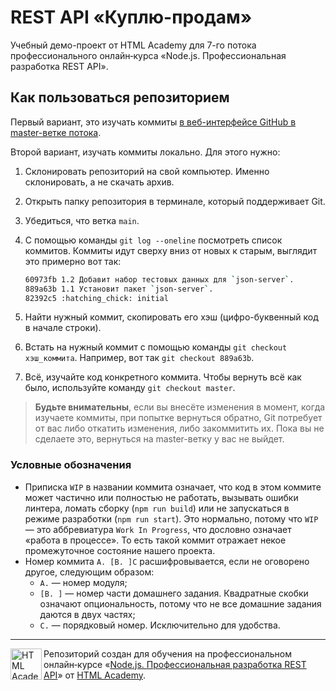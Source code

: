 # REST API «Куплю-продам»

Учебный демо-проект от HTML Academy для 7-го потока профессионального онлайн‑курса «Node.js. Профессиональная разработка REST API».

## Как пользоваться репозиторием

Первый вариант, это изучать коммиты [в веб-интерфейсе GitHub в master-ветке потока](https://github.com/htmlacademy-nodejs-api/buy-and-sell-7).

Второй вариант, изучать коммиты локально. Для этого нужно:

1. Склонировать репозиторий на свой компьютер. Именно склонировать, а не скачать архив.

2. Открыть папку репозитория в терминале, который поддерживает Git.

3. Убедиться, что ветка `main`.

4. С помощью команды `git log --oneline` посмотреть список коммитов. Коммиты идут сверху вниз от новых к старым, выглядит это примерно вот так:

    ```bash
    60973fb 1.2 Добавит набор тестовых данных для `json-server`.
    889a63b 1.1 Установит пакет `json-server`.
    82392c5 :hatching_chick: initial
    ```

5. Найти нужный коммит, скопировать его хэш (цифро-буквенный код в начале строки).

6. Встать на нужный коммит с помощью команды `git checkout хэш_коммита`. Например, вот так `git checkout 889a63b`.

7. Всё, изучайте код конкретного коммита. Чтобы вернуть всё как было, используйте команду `git checkout master`.

> **Будьте внимательны**, если вы внесёте изменения в момент, когда изучаете коммиты, при попытке вернуться обратно, Git потребует от вас либо откатить изменения, либо закоммитить их. Пока вы не сделаете это, вернуться на master-ветку у вас не выйдет.

### Условные обозначения

- Приписка `WIP` в названии коммита означает, что код в этом коммите может частично или полностью не работать, вызывать ошибки линтера, ломать сборку (`npm run build`) или не запускаться в режиме разработки (`npm run start`). Это нормально, потому что `WIP` — это аббревиатура `Work In Progress`, что дословно означает «работа в процессе». То есть такой коммит отражает некое промежуточное состояние нашего проекта.
- Номер коммита `A. [B. ]C` расшифровывается, если не оговорено другое, следующим образом:
  - `A.` — номер модуля;
  - `[B. ]` — номер части домашнего задания. Квадратные скобки означают опциональность, потому что не все домашние задания даются в двух частях;
  - `C.` — порядковый номер. Исключительно для удобства.

---

<a href="https://htmlacademy.ru/profession/fullstack"><img align="left" width="50" height="50" title="HTML Academy" src="https://up.htmlacademy.ru/static/img/intensive/nodejs/logo-for-github-2.png"></a>

Репозиторий создан для обучения на профессиональном онлайн‑курсе «[Node.js. Профессиональная разработка REST API](https://htmlacademy.ru/profession/fullstack)» от [HTML Academy](https://htmlacademy.ru).
